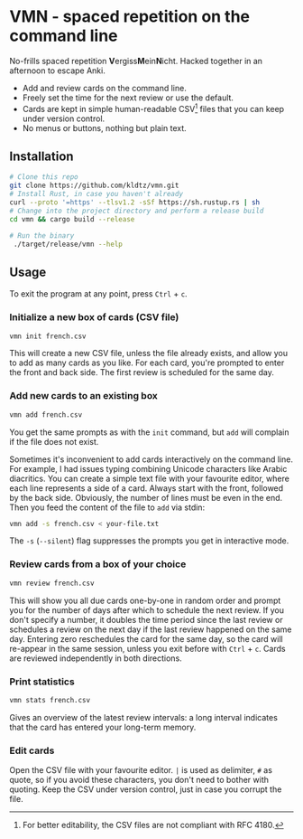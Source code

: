 # VMN - spaced repetition on the command line

No-frills spaced repetition **V**ergiss**M**ein**N**icht. Hacked together in an afternoon to escape Anki.

* Add and review cards on the command line.
* Freely set the time for the next review or use the default.
* Cards are kept in simple human-readable CSV[^1] files that you can keep under version control.
* No menus or buttons, nothing but plain text.

## Installation

```bash
# Clone this repo
git clone https://github.com/kldtz/vmn.git
# Install Rust, in case you haven't already
curl --proto '=https' --tlsv1.2 -sSf https://sh.rustup.rs | sh
# Change into the project directory and perform a release build
cd vmn && cargo build --release

# Run the binary
 ./target/release/vmn --help
```

## Usage

To exit the program at any point, press `Ctrl` + `c`. 

### Initialize a new box of cards (CSV file)

```bash
vmn init french.csv
```

This will create a new CSV file, unless the file already exists, and allow you to add as many cards as you like.
For each card, you're prompted to enter the front and back side.
The first review is scheduled for the same day.


### Add new cards to an existing box

```bash
vmn add french.csv
``` 

You get the same prompts as with the `init` command, but `add` will complain if the file does not exist.

Sometimes it's inconvenient to add cards interactively on the command line.
For example, I had issues typing combining Unicode characters like Arabic diacritics.
You can create a simple text file with your favourite editor, where each line represents a side of a card.
Always start with the front, followed by the back side.
Obviously, the number of lines must be even in the end.
Then you feed the content of the file to `add` via stdin:

```bash
vmn add -s french.csv < your-file.txt
```

The `-s` (`--silent`) flag suppresses the prompts you get in interactive mode.




### Review cards from a box of your choice

```bash
vmn review french.csv
```

This will show you all due cards one-by-one in random order and prompt you for the number of days after which to schedule the next review.
If you don't specify a number, it doubles the time period since the last review or schedules a review on the next day if the last review happened on the same day.
Entering zero reschedules the card for the same day, so the card will re-appear in the same session, unless you exit before with `Ctrl` + `c`.
Cards are reviewed independently in both directions.


### Print statistics

```bash
vmn stats french.csv
```

Gives an overview of the latest review intervals: a long interval indicates that the card has entered your long-term memory.


### Edit cards

Open the CSV file with your favourite editor.
`|` is used as delimiter, `#` as quote, so if you avoid these characters, you don't need to bother with quoting.
Keep the CSV under version control, just in case you corrupt the file.


[^1]: For better editability, the CSV files are not compliant with RFC 4180.